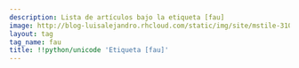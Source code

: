 ```yaml
---
description: Lista de artículos bajo la etiqueta [fau]
image: http://blog-luisalejandro.rhcloud.com/static/img/site/mstile-310x310.png
layout: tag
tag_name: fau
title: !!python/unicode 'Etiqueta [fau]'
---
```


